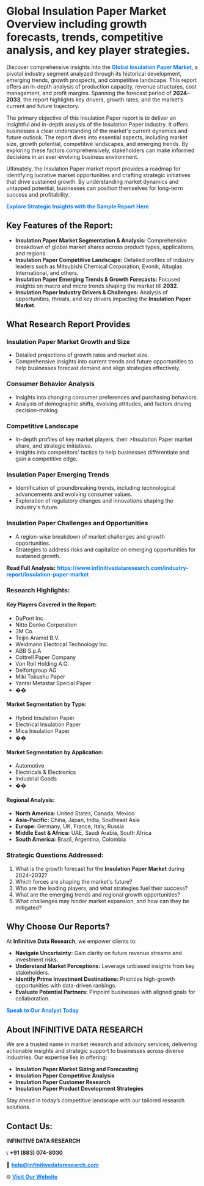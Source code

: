 <h1>Global Insulation Paper Market Overview including growth forecasts, trends, competitive analysis, and key player strategies.</h1>
<p>
Discover comprehensive insights into the 
<a href="https://www.infinitivedataresearch.com/industry-report/insulation-paper-market" rel="dofollow" style="color: #007BFF; text-decoration: none;"><strong>Global Insulation Paper Market</strong></a>, a pivotal industry segment analyzed through its historical development, emerging trends, growth prospects, and competitive landscape. This report offers an in-depth analysis of production capacity, revenue structures, cost management, and profit margins. Spanning the forecast period of <strong>2024–2033</strong>, the report highlights key drivers, growth rates, and the market’s current and future trajectory.
</p>
<p>
The primary objective of this Insulation Paper report is to deliver an insightful and in-depth analysis of the Insulation Paper industry. It offers businesses a clear understanding of the market's current dynamics and future outlook. The report dives into essential aspects, including market size, growth potential, competitive landscapes, and emerging trends. By exploring these factors comprehensively, stakeholders can make informed decisions in an ever-evolving business environment.
</p>
<p>
Ultimately, the Insulation Paper market report provides a roadmap for identifying lucrative market opportunities and crafting strategic initiatives that drive sustained growth. By understanding market dynamics and untapped potential, businesses can position themselves for long-term success and profitability.
</p>
<p>
<a href="https://www.infinitivedataresearch.com/request-sample/reportId=109204" style="color: #007BFF; text-decoration: none;"><strong>Explore Strategic Insights with the Sample Report Here</strong></a>
</p>

<h2>Key Features of the Report:</h2>
<ul>
<li><strong>Insulation Paper Market Segmentation & Analysis:</strong> Comprehensive breakdown of global market shares across product types, applications, and regions.</li>
<li><strong>Insulation Paper Competitive Landscape:</strong> Detailed profiles of industry leaders such as Mitsubishi Chemical Corporation, Evonik, Altuglas International, and others.</li>
<li><strong>Insulation Paper Emerging Trends & Growth Forecasts:</strong> Focused insights on macro and micro trends shaping the market till <strong>2032</strong>.</li>
<li><strong>Insulation Paper Industry Drivers & Challenges:</strong> Analysis of opportunities, threats, and key drivers impacting the <strong>Insulation Paper Market</strong>.</li>
</ul>

<h2>What Research Report Provides</h2>
<h3>Insulation Paper Market Growth and Size</h3>
<ul>
<li>Detailed projections of growth rates and market size.</li>
<li>Comprehensive insights into current trends and future opportunities to help businesses forecast demand and align strategies effectively.</li>
</ul>

<h3>Consumer Behavior Analysis</h3>
<ul>
<li>Insights into changing consumer preferences and purchasing behaviors.</li>
<li>Analysis of demographic shifts, evolving attitudes, and factors driving decision-making.</li>
</ul>

<h3>Competitive Landscape</h3>
<ul>
<li>In-depth profiles of key market players, their >Insulation Paper market share, and strategic initiatives.</li>
<li>Insights into competitors' tactics to help businesses differentiate and gain a competitive edge.</li>
</ul>

<h3>Insulation Paper Emerging Trends</h3>
<ul>
<li>Identification of groundbreaking trends, including technological advancements and evolving consumer values.</li>
<li>Exploration of regulatory changes and innovations shaping the industry's future.</li>
</ul>

<h3>Insulation Paper Challenges and Opportunities</h3>
<ul>
<li>A region-wise breakdown of market challenges and growth opportunities.</li>
<li>Strategies to address risks and capitalize on emerging opportunities for sustained growth.</li>
</ul>
<p><strong>Read Full Analysis:</strong> <a href="https://www.infinitivedataresearch.com/industry-report/insulation-paper-market" rel="dofollow" style="color: #007BFF; text-decoration: none;"><strong>https://www.infinitivedataresearch.com/industry-report/insulation-paper-market</strong></a></p>
<h3>Research Highlights:</h3>
<h4>Key Players Covered in the Report:</h4>
<ul><li>DuPont Inc.</li><li>Nitto Denko Corporation</li><li>3M Co.</li><li>Teijin Aramid B.V.</li><li>Weidmann Electrical Technology Inc.</li><li>ABB S.p.A</li><li>Cottrell Paper Company</li><li>Von Roll Holding A.G.</li><li>Delfortgroup AG</li><li>Miki Tokushu Paper</li><li>Yantai Metastar Special Paper</li><li>��</li></ul>
<h4>Market Segmentation by Type:</h4>
<ul><li>Hybrid Insulation Paper</li><li>Electrical Insulation Paper</li><li>Mica Insulation Paper</li><li>��</li></ul>
<h4>Market Segmentation by Application:</h4>
<ul><li>Automotive</li><li>Electricals &amp; Electronics</li><li>Industrial Goods</li><li>��</li></ul>

<h4>Regional Analysis:</h4>
<ul>
<li><strong>North America:</strong> United States, Canada, Mexico</li>
<li><strong>Asia-Pacific:</strong> China, Japan, India, Southeast Asia</li>
<li><strong>Europe:</strong> Germany, UK, France, Italy, Russia</li>
<li><strong>Middle East & Africa:</strong> UAE, Saudi Arabia, South Africa</li>
<li><strong>South America:</strong> Brazil, Argentina, Colombia</li>
</ul>

<h3>Strategic Questions Addressed:</h3>
<ol>
<li>What is the growth forecast for the <strong>Insulation Paper Market</strong> during 2024–2032?</li>
<li>Which forces are shaping the market's future?</li>
<li>Who are the leading players, and what strategies fuel their success?</li>
<li>What are the emerging trends and regional growth opportunities?</li>
<li>What challenges may hinder market expansion, and how can they be mitigated?</li>
</ol>

<h2>Why Choose Our Reports?</h2>
<p>At <strong>Infinitive Data Research</strong>, we empower clients to:</p>
<ul>
<li><strong>Navigate Uncertainty:</strong> Gain clarity on future revenue streams and investment risks.</li>
<li><strong>Understand Market Perceptions:</strong> Leverage unbiased insights from key stakeholders.</li>
<li><strong>Identify Prime Investment Destinations:</strong> Prioritize high-growth opportunities with data-driven rankings.</li>
<li><strong>Evaluate Potential Partners:</strong> Pinpoint businesses with aligned goals for collaboration.</li>
</ul>
<p><a href="https://www.infinitivedataresearch.com/industry-report/insulation-paper-market" rel="dofollow" style="color: #007BFF; text-decoration: none;"><strong>Speak to Our Analyst Today</strong></a></p>

<h2>About INFINITIVE DATA RESEARCH</h2>
<p>We are a trusted name in market research and advisory services, delivering actionable insights and strategic support to businesses across diverse industries. Our expertise lies in offering:</p>
<ul>
<li><strong>Insulation Paper Market Sizing and Forecasting</strong></li>
<li><strong>Insulation Paper Competitive Analysis</strong></li>
<li><strong>Insulation Paper Customer Research</strong></li>
<li><strong>Insulation Paper Product Development Strategies</strong></li>
</ul>
<p>Stay ahead in today’s competitive landscape with our tailored research solutions.</p>

<h2>Contact Us:</h2>
<p><strong>INFINITIVE DATA RESEARCH</strong></p>
<p>📞 <strong>+91 (883) 074-8030</strong></p>
<p>📧 <strong><a href="mailto:help@infinitivedataresearch.com" style="color: #007BFF;">help@infinitivedataresearch.com</a></strong></p>
<p>🌐 <strong><a href="https://www.infinitivedataresearch.com" rel="dofollow" style="color: #007BFF;">Visit Our Website</a></strong></p>